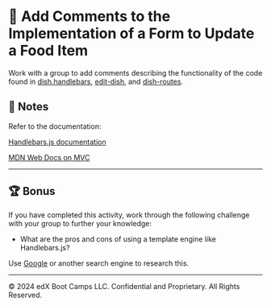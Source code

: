 # 📐 Add Comments to the Implementation of a Form to Update a Food Item

Work with a group to add comments describing the functionality of the code found in [dish.handlebars](./Unsolved/views/dish.handlebars), [edit-dish](./Unsolved/public/js/edit-dish.js), and [dish-routes](./Unsolved/controllers/api/dish-routes.js).

## 📝 Notes

Refer to the documentation:

[Handlebars.js documentation](https://handlebarsjs.com/guide/#what-is-handlebars)

[MDN Web Docs on MVC](https://developer.mozilla.org/en-US/docs/Glossary/MVC)

---

## 🏆 Bonus

If you have completed this activity, work through the following challenge with your group to further your knowledge:

* What are the pros and cons of using a template engine like Handlebars.js?

Use [Google](https://www.google.com) or another search engine to research this.

---
© 2024 edX Boot Camps LLC. Confidential and Proprietary. All Rights Reserved.
